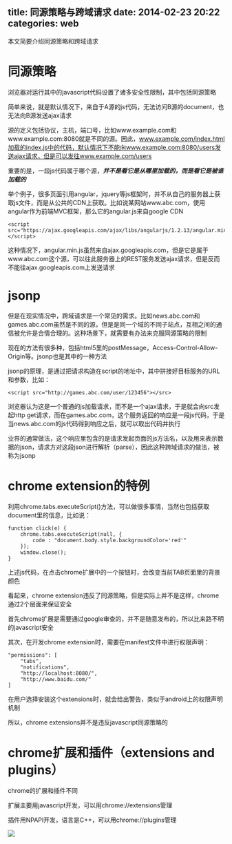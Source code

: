 title: 同源策略与跨域请求
date: 2014-02-23 20:22
categories: web 
---
本文简要介绍同源策略和跨域请求
<!--more-->

# 同源策略

浏览器对运行其中的javascript代码设置了诸多安全性限制，其中包括同源策略

简单来说，就是默认情况下，来自于A源的js代码，无法访问B源的document，也无法向B源发送ajax请求

源的定义包括协议，主机，端口号，比如www.example.com和www.example.com:8080就是不同的源。因此，www.example.com/index.html加载的index.js中的代码，默认情况下不能向www.example.com:8080/users发送ajax请求，但是可以发往www.example.com/users

重要的是，一段js代码属于哪个源，___并不是看它是从哪里加载的，而是看它是被谁加载的___

举个例子，很多页面引用angular，jquery等js框架时，并不从自己的服务器上获取js文件，而是从公共的CDN上获取。比如说某网站www.abc.com，使用angular作为前端MVC框架，那么它的angular.js来自google CDN

```
<script src="https://ajax.googleapis.com/ajax/libs/angularjs/1.2.13/angular.min.js"></script>
```
这种情况下，angular.min.js虽然来自ajax.googleapis.com，但是它是属于www.abc.com这个源，可以往此服务器上的REST服务发送ajax请求，但是反而不能往ajax.googleapis.com上发送请求

# jsonp

但是在现实情况中，跨域请求是一个常见的需求。比如news.abc.com和games.abc.com虽然是不同的源，但是是同一个域的不同子站点，互相之间的通信被允许是合情合理的。这种场景下，就需要有办法来克服同源策略的限制

现在的方法有很多种，包括html5里的postMessage，Access-Control-Allow-Origin等。jsonp也是其中的一种方法

jsonp的原理，是通过把请求构造在script的地址中，其中拼接好目标服务的URL和参数，比如：

```
<script src="http://games.abc.com/user/123456"></src>

```
浏览器认为这是一个普通的js加载请求，而不是一个ajax请求，于是就会向src发起http get请求，而在games.abc.com，这个服务返回的响应是一段js代码，于是当news.abc.com的js代码得到响应之后，就可以取出代码并执行

业界的通常做法，这个响应里包含的是请求发起页面的js方法名，以及用来表示数据的json，请求方对这段json进行解析（parse），因此这种跨域请求的做法，被称为jsonp

# chrome extension的特例

利用chrome.tabs.executeScript()方法，可以做很多事情，当然也包括获取document里的信息，比如说：

```
function click(e) {
	chrome.tabs.executeScript(null, {
		code : "document.body.style.backgroundColor='red'"
	});
	window.close();
}
```
上述js代码，在点击chrome扩展中的一个按钮时，会改变当前TAB页面里的背景颜色 

看起来，chrome extension违反了同源策略，但是实际上并不是这样，chrome通过2个层面来保证安全

首先chrome扩展是需要通过google审查的，并不是随意发布的，所以比来路不明的javascript安全 

其次，在开发chrome extension时，需要在manifest文件中进行权限声明：
```
"permissions": [
    "tabs",
    "notifications",
    "http://localhost:8080/",
    "http://www.baidu.com/"
]
```

在用户选择安装这个extensions时，就会给出警告，类似于android上的权限声明机制 

所以，chrome extensions并不是违反javascript同源策略的 

# chrome扩展和插件（extensions and plugins） 

chrome的扩展和插件不同 

扩展主要用javascript开发，可以用chrome://extensions管理 

插件用NPAPI开发，语言是C++，可以用chrome://plugins管理

![](http://dl.iteye.com/upload/attachment/0081/3387/090b3054-3a84-336c-8f51-79657eb2069d.png)